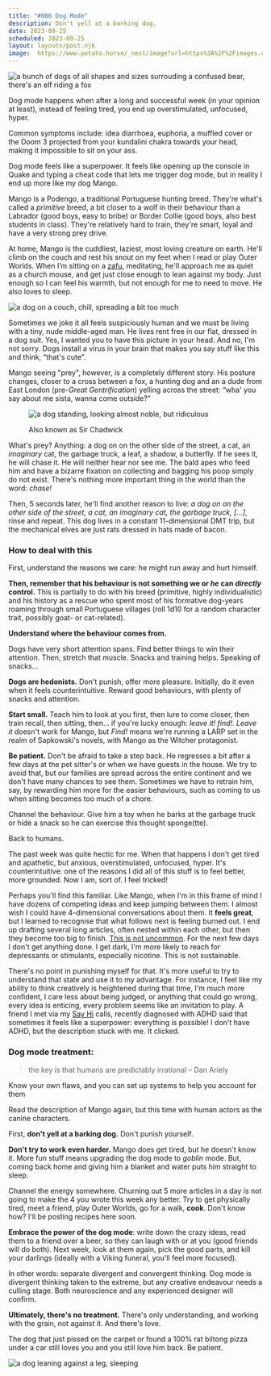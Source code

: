 ```yaml
---
title: "#006 Dog Mode"
description: Don't yell at a barking dog.
date: 2023-09-25
scheduled: 2023-09-25
layout: layouts/post.njk
image:  https://www.potato.horse/_next/image?url=https%3A%2F%2Fimages.ctfassets.net%2Fhyylafu4fjks%2F3WKWuWcniO6PVjc44gdfBZ%2Ff76852eb3f9906e24e01c7b6ca2e9f55%2FUntitled_Artwork_3.png&w=3840&q=75
---
```

![a bunch of dogs of all shapes and sizes surrouding a confused bear, there's an elf riding a fox](../../img/006/dog-mode.png)

Dog mode happens when after a long and successful week (in your opinion at least), instead of feeling tired, you end up overstimulated, unfocused, hyper.

Common symptoms include: idea diarrhoea, euphoria, a muffled cover or the Doom 3 projected from your kundalini chakra towards your head, making it impossible to sit on your ass.

Dog mode feels like a superpower. It  feels like opening up the console in Quake and typing a cheat code that lets me trigger dog mode, but in reality I end up more like my dog Mango.


Mango is a Podengo, a traditional Portuguese hunting breed. They're what's called a *primitive* breed, a bit closer to a wolf in their behaviour than a Labrador  (good boys, easy to bribe) or Border Collie (good boys, also best students in class). They're relatively hard to train, they're smart, loyal and have a very strong prey drive. 

At home, Mango is the cuddliest, laziest, most loving creature on earth. He'll climb on the couch and rest  his snout on my feet when I read or play Outer Worlds. When I’m sitting on a [zafu](https://en.wikipedia.org/wiki/Zafu), meditating, he'll approach me as quiet as a church mouse, and get just close enough to lean against my body. Just enough so I can feel his warmth, but not enough for me to need to move. He also loves to sleep.

![a dog on a couch, chill, spreading a bit too much](../../img/006/mango.jpeg)

Sometimes we joke  it all  feels suspiciously human and we must be living with a tiny, nude middle-aged man. He lives rent free in our flat, dressed in a dog suit. Yes, I wanted you to have this picture in your head. And no, I'm not sorry. Dogs install a virus in your brain that makes you say stuff like this and think, “that's cute”.

Mango seeing "prey", however, is a completely different story. His  posture changes,  closer to a cross between a fox, a hunting dog and an a dude from East London (pre-*Great Gentrification*) yelling across the street: “wha' you say about me sista, wanna come outside?” 

<figure>

![a dog standing, looking almost noble, but ridiculous](../../img/006/sir-chadwick.jpeg)

<figcaption>
Also known as Sir Chadwick
</figcaption>
</figure>

What's prey? Anything: a dog on on the other side of the street, a cat, an *imaginary* cat, the garbage truck, a leaf, a shadow, a butterfly. If he sees it, he will chase it. He will neither hear nor see me. The bald apes who feed him and have a bizarre fixation on collecting and bagging his poop simply do not exist. There's nothing more important thing in the world than the word: *chase!*

Then, 5 seconds later, he'll find another reason to live: *a dog on on the other side of the street, a cat, an imaginary cat, the garbage truck, [...]*, rinse and repeat. This dog lives in a constant 11-dimensional DMT trip, but the mechanical elves are just rats dressed in hats made of bacon.

### How to deal with this

First, understand the reasons we care: he might run away and hurt himself.

**Then, remember that his behaviour is not something we or *he* can *directly* control.** This  is partially to do with his breed (primitive, highly individualistic) and his history as a rescue who spent most of his formative dog-years roaming through small Portuguese villages (roll 1d10 for a random character trait, possibly goat- or cat-related).

**Understand where the behaviour comes from.** 

Dogs have very short attention spans. Find better things to win their attention. Then, stretch that muscle. Snacks and training helps. Speaking of snacks...

**Dogs are hedonists.** Don't punish, offer more pleasure. Initially, do it even when it feels counterintuitive. Reward good behaviours, with plenty of snacks and attention. 

**Start small.** Teach him to look at you first, then lure to come closer, then train recall, then sitting, then... if you're lucky enough: *leave it!* *find!*. *Leave it* doesn't work for Mango, but *Find!* means we're running a LARP set in the realm of Sapkowski's novels, with Mango as the Witcher protagonist.

**Be patient.** Don't be afraid to take a step back. He regresses a bit after a few days at the pet sitter's or when we have guests in the house. We try to avoid that, but our families are spread across the entire continent and we don't have many chances to see them. Sometimes we have to retrain him, say, by rewarding him more for the easier behaviours, such as coming to us when sitting becomes too much of a chore.

Channel the behaviour. Give him a toy when he barks at the garbage truck or hide a snack so he can exercise this thought sponge(tte).

Back to humans. 

The past week was quite hectic for me. When that happens I don't get tired and apathetic, but anxious, overstimulated, unfocused, hyper. It's counterintuitive: one of the reasons I did all of this stuff is to feel better, more grounded. Now I am, sort of. I feel tricked!

Perhaps you'll find this familiar. Like Mango, when I'm in this frame of mind I have dozens of competing ideas and keep jumping between them. I almost wish I could have 4-dimensional conversations about them. It **feels great**, but I learned to recognise that what follows next is feeling burned out. I end up drafting several long articles, often nested within each other, but then they become too big to finish. [This is not uncommon](https://addyosmani.com/blog/write-learn/). For the next few days I don't get anything done. I get dark, I'm more likely to reach for depressants or stimulants, especially nicotine. This is not sustainable. 

There's no point in punishing myself for that. It's more useful to try to understand that state and use  it  to my advantage. For instance, I feel like my ability to think creatively is heightened during that time, I'm much more confident, I care less about being judged, or anything that could go wrong, every idea is enticing, every problem seems like an invitation to play. A friend I met via my [Say Hi](https://sonnet.io/posts/ji) calls, recently diagnosed with ADHD said that sometimes it feels like a superpower: everything is possible! I don't have ADHD, but the description stuck with me. It clicked.

### Dog mode treatment:


 > the key is that humans are predictably irrational
> – Dan Ariely

Know your own flaws, and you can set up systems to help you account for them

Read the description of Mango again, but this time with human actors as the canine characters. 

First, **don't yell at a barking dog.**  Don't punish yourself.

**Don't try to work even harder.**  Mango does get tired, but he doesn't know it. More fun stuff means upgrading the dog mode to *goblin* mode. But, coming back home and giving him a blanket and water puts him straight to sleep.

Channel the energy somewhere. Churning out 5 more articles in a day is not going to make the 4 you wrote this week any better. Try to get physically tired, meet a friend, play Outer Worlds, go for a walk, **cook**. Don't know how? I'll be posting recipes here soon.

**Embrace the power of the dog mode**: write down the crazy ideas, read them to a friend over a beer, so they can laugh with or at you (good friends will do both). Next week, look at them again, pick the good parts, and kill your darlings (ideally with a Viking funeral, you'll feel more focused).

In other words: separate divergent and convergent thinking. Dog mode is divergent thinking taken to the extreme, but any creative endeavour needs a culling stage. Both neuroscience and any experienced designer will confirm.


**Ultimately, there's no treatment.** There's only understanding, and working with the grain, not against it. And there's love. 

The dog that just pissed on the carpet or found a 100% rat biltong pizza under a car still loves you and you still love him back. Be patient.

![a dog leaning against a leg, sleeping](../../img/006/mango-cuddle.jpeg)







